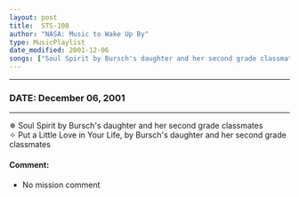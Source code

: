 ```yaml
---
layout: post
title:  STS-108
author: "NASA: Music to Wake Up By"
type: MusicPlaylist
date_modified: 2001-12-06
songs: ["Soul Spirit by Bursch's daughter and her second grade classmates", "Put a Little Love in Your Life, by Bursch's daughter and her second grade classmates"]
---
```


----
### DATE: December 06, 2001
----
✵ Soul Spirit by Bursch's daughter and her second grade classmates  &nbsp;<br />
✧ Put a Little Love in Your Life, by Bursch's daughter and her second grade classmates

#### Comment:
* No mission comment



<br/>
<center>
	<a target="_blank"
	   href="https://twitter.com/intent/tweet?hashtags=Space,NASA,Playlist,NASAWakeupCalls,SpaceProgram&text={{ page.author}}, '{{ page.songs.first }}' {{ page.title }}, {{ page.date | date: '%B %d, %Y' }}. {{ site.url }}{{ page.url }} @nasawakeupcalls">
	   <i class="fab fa-twitter" alt="Tweet this page" style="font-size: 1.3em;"></i>
	</a>
	&nbsp; 	<i class="fas fa-user-astronaut" style="font-size: 1.5em;"></i> &nbsp;
    <a type="amzn" search="'Soul Spirit by Bursch's daughter and her second grade classmates' or 'Put a Little Love in Your Life, by Bursch's daughter and her second grade classmates'" category="popular music">
        <i class="fab fa-amazon" style="font-size: 1.3em;"></i>
    </a>
</center>
